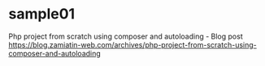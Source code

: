 # sample01
Php project from scratch using composer and autoloading - Blog post
https://blog.zamiatin-web.com/archives/php-project-from-scratch-using-composer-and-autoloading
